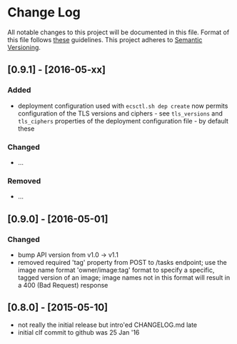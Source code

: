 # Change Log

All notable changes to this project will be documented in this file.
Format of this file follows [these](http://keepachangelog.com/) guidelines.
This project adheres to [Semantic Versioning](http://semver.org/).

## [0.9.1] - [2016-05-xx]

### Added

- deployment configuration used with ```ecsctl.sh dep create``` now permits
  configuration of the TLS versions and ciphers - see ```tls_versions```
  and ```tls_ciphers``` properties of the deployment configuration file - by
  default these 

### Changed

- ...

### Removed

- ...

## [0.9.0] - [2016-05-01]

### Changed

- bump API version from v1.0 -> v1.1
- removed required 'tag' property from POST to /tasks endpoint; use the
  image name format 'owner/image:tag' format to specify a specific, tagged
  version of an image; image names not in this format will result in a
  400 (Bad Request) response

## [0.8.0] - [2015-05-10]

- not really the initial release but intro'ed CHANGELOG.md late
- initial clf commit to github was 25 Jan '16
